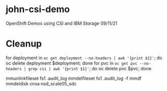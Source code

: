 # john-csi-demo
 OpenShift Demos using CSI and IBM Storage 
 09/11/21


 # Cleanup

for deployment in `oc get deployment --no-headers | awk '{print $1}'`; do oc delete deployment $deployment; done 
for pvc in `oc get pvc --no-headers | grep csi | awk '{print $1}'`; do oc delete pvc $pvc; done


mmunlinkfileset fs1 .audit_log
mmdelfileset fs1 .audit_log -f
mmdf
mmdeldisk cnsa nsd_scale05_sdc